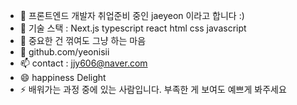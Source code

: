 - 👋 프론트엔드 개발자 취업준비 중인 jaeyeon 이라고 합니다 :) 
- 👀 기술 스택 : Next.js typescript react html css javascript 
- 🌱 중요한 건 꺾여도 그냥 하는 마음 
- 💞️ github.com/yeonisii
- 📫 contact : jjy606@naver.com 
- 😄 happiness Delight 
- ⚡ 배워가는 과정 중에 있는 사람입니다. 부족한 게 보여도 예쁘게 봐주세요 

<!---
❤
--->
